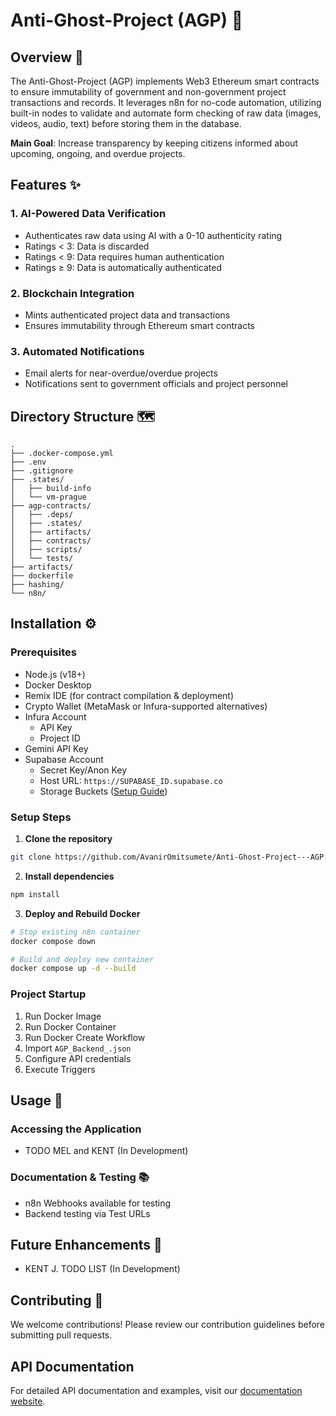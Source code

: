 # Anti-Ghost-Project (AGP) 🌟

## Overview 🚀
The Anti-Ghost-Project (AGP) implements Web3 Ethereum smart contracts to ensure immutability of government and non-government project transactions and records. It leverages n8n for no-code automation, utilizing built-in nodes to validate and automate form checking of raw data (images, videos, audio, text) before storing them in the database.

**Main Goal**: Increase transparency by keeping citizens informed about upcoming, ongoing, and overdue projects.

## Features ✨

### 1. AI-Powered Data Verification
- Authenticates raw data using AI with a 0-10 authenticity rating
- Ratings < 3: Data is discarded
- Ratings < 9: Data requires human authentication
- Ratings ≥ 9: Data is automatically authenticated

### 2. Blockchain Integration
- Mints authenticated project data and transactions
- Ensures immutability through Ethereum smart contracts

### 3. Automated Notifications
- Email alerts for near-overdue/overdue projects
- Notifications sent to government officials and project personnel

## Directory Structure 🗺️
```
.
├── .docker-compose.yml
├── .env
├── .gitignore
├── .states/
│   ├── build-info
│   └── vm-prague
├── agp-contracts/
│   ├── .deps/
│   ├── .states/
│   ├── artifacts/
│   ├── contracts/
│   ├── scripts/
│   └── tests/
├── artifacts/
├── dockerfile
├── hashing/
└── n8n/
```

## Installation ⚙️

### Prerequisites
- Node.js (v18+)
- Docker Desktop
- Remix IDE (for contract compilation & deployment)
- Crypto Wallet (MetaMask or Infura-supported alternatives)
- Infura Account
  - API Key
  - Project ID
- Gemini API Key
- Supabase Account
  - Secret Key/Anon Key
  - Host URL: `https://SUPABASE_ID.supabase.co`
  - Storage Buckets ([Setup Guide](https://supabase.com/docs/guides/storage/buckets/fundamentals))

### Setup Steps

1. **Clone the repository**
```bash
git clone https://github.com/AvanirOmitsumete/Anti-Ghost-Project---AGP.git
```

2. **Install dependencies**
```bash
npm install
```

3. **Deploy and Rebuild Docker**
```bash
# Stop existing n8n container
docker compose down

# Build and deploy new container
docker compose up -d --build
```

### Project Startup
1. Run Docker Image
2. Run Docker Container
3. Run Docker Create Workflow
4. Import `AGP_Backend_.json`
5. Configure API credentials
6. Execute Triggers

## Usage 🚦

### Accessing the Application
- TODO MEL and KENT (In Development)

### Documentation & Testing 📚
- n8n Webhooks available for testing
- Backend testing via Test URLs

## Future Enhancements 🔮
- KENT J. TODO LIST (In Development)

## Contributing 🤝
We welcome contributions! Please review our contribution guidelines before submitting pull requests.

## API Documentation
For detailed API documentation and examples, visit our [documentation website][docs-link].

[docs-link]: # "Documentation link to be added"